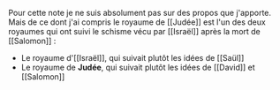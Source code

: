 Pour cette note je ne suis absolument pas sur des propos que j'apporte. Mais de ce dont j'ai compris le royaume de [[Judée]] est l'un des deux royaumes qui ont suivi le schisme vécu par [[Israël]] après la mort de [[Salomon]] :
- Le royaume d'[[Israël]], qui suivait plutôt les idées de [[Saül]]
- Le royaume de **Judée**, qui suivait plutôt les idées de [[David]] et [[Salomon]]